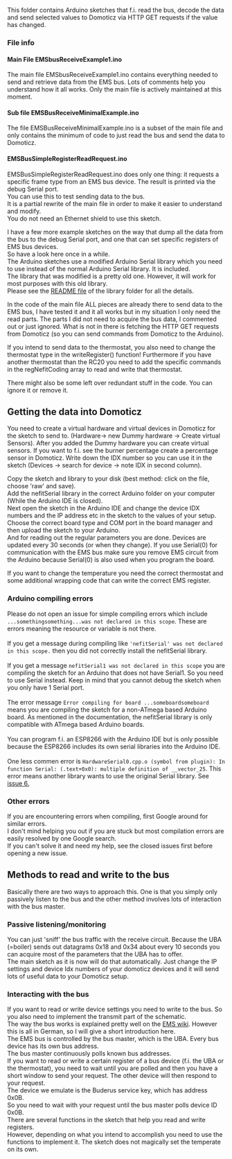 
This folder contains Arduino sketches that f.i. read the bus, decode the data and send selected values to Domoticz via HTTP GET requests if the value has changed.

### File info
#### Main File EMSbusReceiveExample1.ino
The main file EMSbusReceiveExample1.ino contains everything needed to send and retrieve data from the EMS bus. Lots of comments help you understand how it all works. 
Only the main file is actively maintained at this moment.

#### Sub file EMSBusReceiveMinimalExample.ino
The file EMSBusReceiveMinimalExample.ino is a subset of the main file and only contains the minimum of code to just read the bus and send the data to Domoticz. 

#### EMSBusSimpleRegisterReadRequest.ino
EMSBusSimpleRegisterReadRequest.ino does only one thing: it requests a specific frame type from an EMS bus device.
The result is printed via the debug Serial port.<br> You can use this to test sending data to the bus.<br>
It is a partial rewrite of the main file in order to make it easier to understand and modify.<br>
You do not need an Ethernet shield to use this sketch.

I have a few more example sketches on the way that dump all the data from the bus to the debug Serial port, and one that can set  specific registers of EMS bus devices.<br>So have a look here once in a while.
<br>
The Arduino sketches use a modified Arduino Serial library which you need to use instead of the normal Arduino Serial library.
It is included.<br>
The library that was modified is a pretty old one. However, it will work for most purposes with this old library.<br>
Please see the [README file](https://github.com/bbqkees/Nefit-Buderus-EMS-bus-Arduino-Domoticz/blob/master/Arduino-Code/libraries/Nefitserial/README.md) of the library folder for all the details.

In the code of the main file ALL pieces are already there to send data to the EMS bus, I have tested it and it all works but in my situation I only need the read parts.
The parts I did not need to acquire the bus data, I commented out or just ignored.
What is not in there is fetching the HTTP GET requests from Domoticz (so you can send commands from Domoticz to the Arduino).

If you intend to send data to the thermostat, you also need to change the thermostat type in the writeRegister() function!
Furthermore if you have another thermostat than the RC20 you need to add the specific commands in the regNefitCoding array to read and write that thermostat.

There might also be some left over redundant stuff in the code. You can ignore it or remove it.

## Getting the data into Domoticz

You need to create a virtual hardware and virtual devices in Domoticz for the sketch to send to.
(Hardware-> new Dummy hardware -> Create virtual Sensors).
After you added the Dummy hardware you can create virtual sensors.
If you want to f.i. see the burner percentage create a percentage sensor in Domoticz.
Write down the IDX number so you can use it in the sketch (Devices -> search for device -> note IDX in second column).

Copy the sketch and library to your disk (best method: click on the file, choose 'raw' and save).<br>
Add the nefitSerial library in the correct Arduino folder on your computer (While the Arduino IDE is closed).<br>
Next open the sketch in the Arduino IDE and change the device IDX numbers and the IP address etc in the sketch to the values of your setup.<br>
Choose the correct board type and COM port in the board manager and then upload the sketch to your Arduino.<br>
And for reading out the regular parameters you are done. Devices are updated every 30 seconds (or when they change).
If you use Serial(0) for communication with the EMS bus make sure you remove EMS circuit from the Arduino because Serial(0) is also used when you program the board.

If you want to change the temperature you need the correct thermostat and some additional wrapping code that can write the correct EMS register.

### Arduino compiling errors
Please do not open an issue for simple compiling errors which include `...somethingsomething...was not declared in this scope`.
These are errors meaning the resource or variable is not there.<br><br>
If you get a message during compiling like `'nefitSerial' was not declared in this scope.` then you did not correctly install the nefitSerial library.<br><br>
If you get a message `nefitSerial1 was not declared in this scope` you are compiling the sketch for an Arduino that does not have Serial1. So you need to use Serial instead. Keep in mind that you cannot debug the sketch when you only have 1 Serial port.<br><br>
The error message `Error compiling for board ...someboardsomeboard` means you are compiling the sketch for a non-ATmega based Arduino board. As mentioned in the documentation, the nefitSerial library is only compatible with ATmega based Arduino boards.<br><br>
You can program f.i. an ESP8266 with the Arduino IDE but is only possible because the ESP8266 includes its own serial libraries into the Arduino IDE.
<br><br>
One less commen error is `HardwareSerial0.cpp.o (symbol from plugin): In function Serial: (.text+0x0): multiple definition of __vector_25`. This error means another library wants to use the original Serial library.
See [issue 6.](https://github.com/bbqkees/Nefit-Buderus-EMS-bus-Arduino-Domoticz/issues/6)

### Other errors
If you are encountering errors when compiling, first Google around for similar errors.<br>
I don't mind helping you out if you are stuck but most compilation errors are easily resolved by one Google search.<br>
If you can't solve it and need my help, see the closed issues first before opening a new issue.

## Methods to read and write to the bus
Basically there are two ways to approach this. One is that you simply only passively listen to the bus and the other method involves lots of interaction with the bus master.

### Passive listening/monitoring
You can just 'sniff' the bus traffic with the receive circuit. Because the UBA (=boiler) sends out datagrams 0x18 and 0x34 about every 10 seconds you can acquire most of the parameters that the UBA has to offer.<br>The main sketch as it is now will do that automatically. Just change the IP settings and device Idx numbers of your domoticz devices and it will send lots of useful data to your Domoticz setup.

### Interacting with the bus
If you want to read or write device settings you need to write to the bus. So you also need to implement the transmit part of the schematic.<br>
The way the bus works is explained pretty well on the [EMS wiki](https://emswiki.thefischer.net/doku.php?id=wiki:ems:ems-telegramme#polling). However this is all in German, so I will give a short introduction here.<br>
The EMS bus is controlled by the bus master, which is the UBA. Every bus device has its own bus address.<br>
The bus master continuously polls known bus addresses.<br>
If you want to read or write a certain register of a bus device (f.i. the UBA or the thermostat), you need to wait until you are polled and then you have a short window to send your request. The other device will then respond to your request.<br>
The device we emulate is the Buderus service key, which has address 0x0B.<br> So you need to wait with your request until the bus master polls device ID 0x0B.<br>
There are several functions in the sketch that help you read and write registers.<br>However, depending on what you intend to accomplish you need to use the functions to implement it. The sketch does not magically set the temperate on its own.

